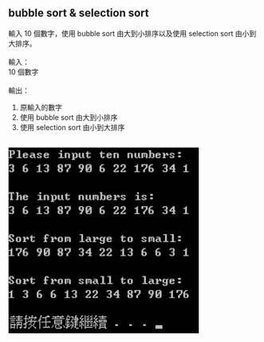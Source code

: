 ## bubble sort & selection sort
輸入 10 個數字，使用 bubble sort 由大到小排序以及使用 selection sort 由小到大排序。 
<br/><br/>
輸入：<br/>
10 個數字
<br/><br/>
輸出：
1. 原輸入的數字 
2. 使用 bubble sort 由大到小排序
3. 使用 selection sort 由小到大排序
<br/><br/>

![image](https://github.com/veryjimmy/Cpp-Programming_hw3/blob/master/ex1.png)